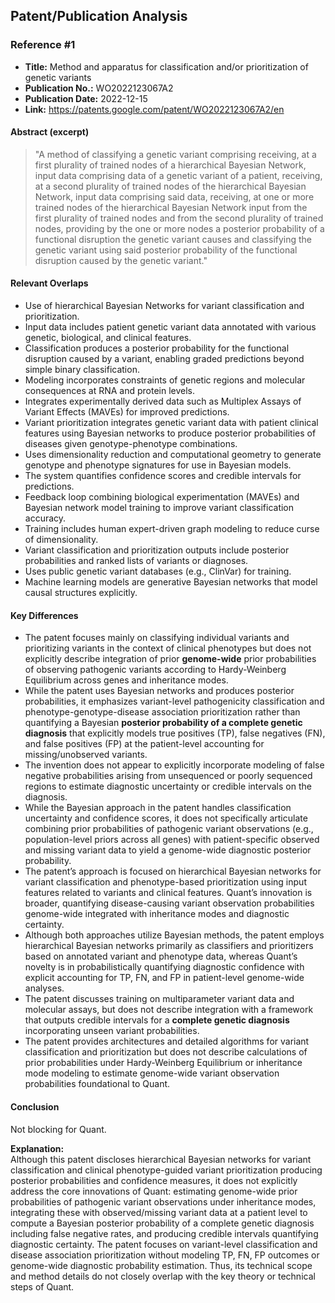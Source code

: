 ## Patent/Publication Analysis

### Reference #1

- **Title:** Method and apparatus for classification and/or prioritization of genetic variants
- **Publication No.:** WO2022123067A2
- **Publication Date:** 2022-12-15
- **Link:** https://patents.google.com/patent/WO2022123067A2/en

#### Abstract (excerpt)

> "A method of classifying a genetic variant comprising receiving, at a first plurality of trained nodes of a hierarchical Bayesian Network, input data comprising data of a genetic variant of a patient, receiving, at a second plurality of trained nodes of the hierarchical Bayesian Network, input data comprising said data, receiving, at one or more trained nodes of the hierarchical Bayesian Network input from the first plurality of trained nodes and from the second plurality of trained nodes, providing by the one or more nodes a posterior probability of a functional disruption the genetic variant causes and classifying the genetic variant using said posterior probability of the functional disruption caused by the genetic variant."

#### Relevant Overlaps

- Use of hierarchical Bayesian Networks for variant classification and prioritization.
- Input data includes patient genetic variant data annotated with various genetic, biological, and clinical features.
- Classification produces a posterior probability for the functional disruption caused by a variant, enabling graded predictions beyond simple binary classification.
- Modeling incorporates constraints of genetic regions and molecular consequences at RNA and protein levels.
- Integrates experimentally derived data such as Multiplex Assays of Variant Effects (MAVEs) for improved predictions.
- Variant prioritization integrates genetic variant data with patient clinical features using Bayesian networks to produce posterior probabilities of diseases given genotype-phenotype combinations.
- Uses dimensionality reduction and computational geometry to generate genotype and phenotype signatures for use in Bayesian models.
- The system quantifies confidence scores and credible intervals for predictions.
- Feedback loop combining biological experimentation (MAVEs) and Bayesian network model training to improve variant classification accuracy.
- Training includes human expert-driven graph modeling to reduce curse of dimensionality.
- Variant classification and prioritization outputs include posterior probabilities and ranked lists of variants or diagnoses.
- Uses public genetic variant databases (e.g., ClinVar) for training.
- Machine learning models are generative Bayesian networks that model causal structures explicitly.

#### Key Differences

- The patent focuses mainly on classifying individual variants and prioritizing variants in the context of clinical phenotypes but does not explicitly describe integration of prior **genome-wide** prior probabilities of observing pathogenic variants according to Hardy-Weinberg Equilibrium across genes and inheritance modes.
- While the patent uses Bayesian networks and produces posterior probabilities, it emphasizes variant-level pathogenicity classification and phenotype-genotype-disease association prioritization rather than quantifying a Bayesian **posterior probability of a complete genetic diagnosis** that explicitly models true positives (TP), false negatives (FN), and false positives (FP) at the patient-level accounting for missing/unobserved variants.
- The invention does not appear to explicitly incorporate modeling of false negative probabilities arising from unsequenced or poorly sequenced regions to estimate diagnostic uncertainty or credible intervals on the diagnosis.
- While the Bayesian approach in the patent handles classification uncertainty and confidence scores, it does not specifically articulate combining prior probabilities of pathogenic variant observations (e.g., population-level priors across all genes) with patient-specific observed and missing variant data to yield a genome-wide diagnostic posterior probability.
- The patent’s approach is focused on hierarchical Bayesian networks for variant classification and phenotype-based prioritization using input features related to variants and clinical features. Quant’s innovation is broader, quantifying disease-causing variant observation probabilities genome-wide integrated with inheritance modes and diagnostic certainty.
- Although both approaches utilize Bayesian methods, the patent employs hierarchical Bayesian networks primarily as classifiers and prioritizers based on annotated variant and phenotype data, whereas Quant’s novelty is in probabilistically quantifying diagnostic confidence with explicit accounting for TP, FN, and FP in patient-level genome-wide analyses.
- The patent discusses training on multiparameter variant data and molecular assays, but does not describe integration with a framework that outputs credible intervals for a **complete genetic diagnosis** incorporating unseen variant probabilities.
- The patent provides architectures and detailed algorithms for variant classification and prioritization but does not describe calculations of prior probabilities under Hardy-Weinberg Equilibrium or inheritance mode modeling to estimate genome-wide variant observation probabilities foundational to Quant.

#### Conclusion

Not blocking for Quant.

**Explanation:**  
Although this patent discloses hierarchical Bayesian networks for variant classification and clinical phenotype-guided variant prioritization producing posterior probabilities and confidence measures, it does not explicitly address the core innovations of Quant: estimating genome-wide prior probabilities of pathogenic variant observations under inheritance modes, integrating these with observed/missing variant data at a patient level to compute a Bayesian posterior probability of a complete genetic diagnosis including false negative rates, and producing credible intervals quantifying diagnostic certainty. The patent focuses on variant-level classification and disease association prioritization without modeling TP, FN, FP outcomes or genome-wide diagnostic probability estimation. Thus, its technical scope and method details do not closely overlap with the key theory or technical steps of Quant.
